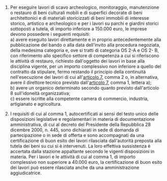 1. Per eseguire lavori di scavo archeologico, monitoraggio, manutenzione o restauro di beni culturali mobili e di superfici decorate di beni architettonici e di materiali storicizzati di beni immobili di interesse storico, artistico e archeologico e per i lavori su parchi e giardini storici sottoposti a tutela, di importo inferiore a 150.000 euro, le imprese devono possedere i seguenti requisiti:<br>a) avere eseguito lavori direttamente e in proprio antecedentemente alla pubblicazione del bando o alla data dell'invito alla procedura negoziata, della medesima categoria e, ove si tratti di categoria OS 2-A e OS 2- B, con riferimento allo specifico settore di competenza a cui si riferiscono le attività di restauro, richiesto dall'oggetto dei lavori in base alla disciplina vigente, per un importo complessivo non inferiore a quello del contratto da stipulare, fermo restando il principio della continuità nell'esecuzione dei lavori di cui all'[articolo 7](/allegato-2.18-articolo-7/1), comma 2 o, in alternativa, avere il direttore tecnico previsto dall'[articolo 7](/allegato-2.18-articolo-7/1), comma 1, lettera a);<br>b) avere un organico determinato secondo quanto previsto dall'articolo 8 sull'idoneità organizzativa;<br>c) essere iscritte alla competente camera di commercio, industria, artigianato e agricoltura.

2. I requisiti di cui al comma 1, autocertificati ai sensi del testo unico delle disposizioni legislative e regolamentari in materia di documentazione amministrativa, di cui al decreto del Presidente della Repubblica 28 dicembre 2000, n. 445, sono dichiarati in sede di domanda di partecipazione o in sede di offerta e sono accompagnati da una certificazione di buon esito dei lavori rilasciata dall'autorità preposta alla tutela dei beni su cui si è intervenuti. La loro effettiva sussistenza è accertata dalla stazione appaltante secondo le vigenti disposizioni in materia. Per i lavori e le attività di cui al comma 1, di importo complessivo non superiore a 40.000 euro, la certificazione di buon esito dei lavori può essere rilasciata anche da una amministrazione aggiudicatrice.